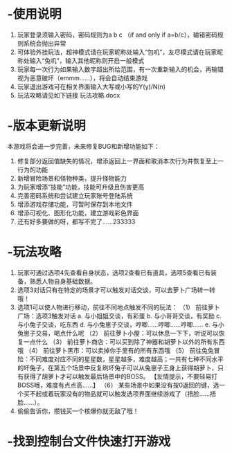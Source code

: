 # -使用说明
1.	玩家登录须输入密码，密码规则为a b c （if and only if a=b/c），输错密码规则系统会抛出异常
2.	可体验外挂玩法，超神模式请在玩家昵称处输入“包叽”，友尽模式请在玩家昵称处输入“兔叽”，输入其他昵称则开启一般模式
3.	玩家每一次行为如果输入数字超出所给范围，有一次重新输入的机会，再输错视为恶意破坏（emmm……），将会自动结束游戏
4.	玩家退出游戏可在相关界面输入大写或小写的Y(y)/N(n)
5.	玩法攻略请见如下链接  玩法攻略.docx
# -版本更新说明
本游戏将会进一步完善，未来修复BUG和新增功能如下：
1.	修复部分返回值缺失的情况，增添返回上一界面和取消本次行为并恢复至上一行为的功能
2.	新增冒险场景和怪物种类，提升怪物能力
3.	为玩家增添“技能”功能，技能可升级且伤害更高
4.	完善密码系统和尝试建立玩家账号登陆系统
5.	增添游戏存储功能，可暂时保存到本地文件
6.	增添可视化、图形化功能，建立游戏彩色界面
7.	还有好多要做的呀，都写不完了……233333
# -玩法攻略
1.	玩家可通过选项4先查看自身状态，选项2查看已有道具，选项5查看已有装备，熟悉人物自身基础数据。
2.	选项3对话只有在特定的场景才可以触发对话交谈，可以去萝卜广场转一转哦！
3.	选项1可以使人物进行移动，前往不同地点触发不同的玩法：
（1）	前往萝卜广场：选项3触发对话
a.	与小姐姐交谈，有彩蛋
b.	与小哥哥交谈，有奖励
c.	与小兔子交谈，吃东西
d.	与小兔崽子交谈，哼唧……哼唧……哼唧……
e.	与小兔崽子交易，喝点什么呢
（2）	前往萝卜小屋：可以休息一下下，听说可以恢复一点什么
（3）	前往萝卜商店：可以买到除了神器和胡萝卜以外的所有东西哦
（4）	前往萝卜黑市：可以卖掉你手里有的所有东西哦
（5）	前往兔兔冒险：不同难度对应不同的星星数，星星越多，难度越高；一共有七种不同水平的坏兔子，在第五个场景中反复刷坏兔子可以从兔崽子王身上获得胡萝卜，只有获得了胡萝卜才可以触发最后场景中的BOSS。
【友情提示，不要轻易打BOSS哦，难度有点点高……】
（6）	某些场景中如果没有按0返回的键，选一个买不起或着玩家没有的物品就可以触发选项界面继续游戏了（捂脸……捂脸……）。
4.	偷偷告诉你，攒钱买一个核爆你就无敌了哦！

# -找到控制台文件快速打开游戏
